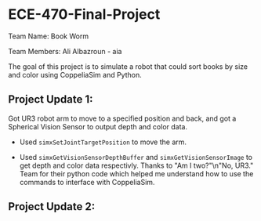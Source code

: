# ECE-470-Final-Project
Team Name: Book Worm

Team Members: Ali Albazroun - aia

The goal of this project is to simulate a robot that could sort books by size and color using CoppeliaSim and Python.

## Project Update 1:
Got UR3 robot arm to move to a specified position and back, and got a Spherical Vision Sensor to output depth and color data.

- Used ```simxSetJointTargetPosition``` to move the arm.

- Used ```simxGetVisionSensorDepthBuffer``` and ```simxGetVisionSensorImage``` to get depth and color data respectivly.
Thanks to
"Am I two?"\n"No, UR3." Team
for their python code which helped me understand how to use the commands to interface with CoppeliaSim.

## Project Update 2:
